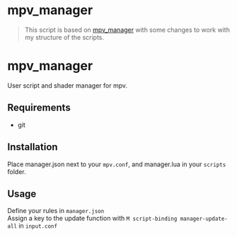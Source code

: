 # mpv_manager

> This script is based on [mpv_manager](https://github.com/po5/mpv_manager) with some changes to work with my structure of the scripts.

# mpv_manager
User script and shader manager for mpv.

## Requirements
- git

## Installation
Place manager.json next to your `mpv.conf`, and manager.lua in your `scripts` folder.

## Usage
Define your rules in `manager.json`  
Assign a key to the update function with `M script-binding manager-update-all` in `input.conf`